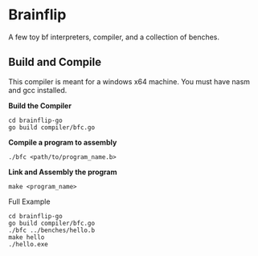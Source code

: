 # Brainflip

A few toy bf interpreters, compiler, and a collection of benches.

## Build and Compile
This compiler is meant for a windows x64 machine.
You must have nasm and gcc installed.

**Build the Compiler**
```
cd brainflip-go
go build compiler/bfc.go
```

**Compile a program to assembly**
```
./bfc <path/to/program_name.b>
```

**Link and Assembly the program**
```
make <program_name>
```

Full Example
```
cd brainflip-go
go build compiler/bfc.go
./bfc ../benches/hello.b
make hello
./hello.exe
```
